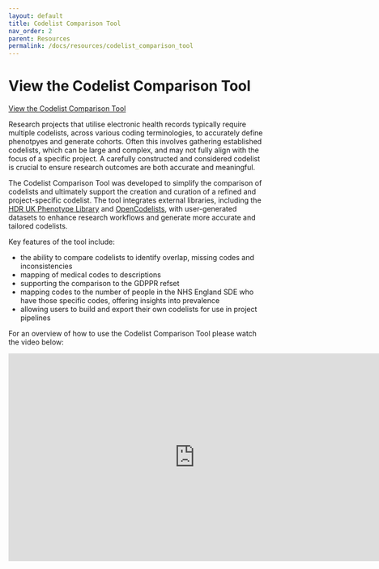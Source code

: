 ```yaml
---
layout: default
title: Codelist Comparison Tool
nav_order: 2
parent: Resources
permalink: /docs/resources/codelist_comparison_tool
---
```


# View the Codelist Comparison Tool

<a href="https://bhf-dsc-hds.shinyapps.io/codelist_tool/" class="btn btn-primary fs-5 mb-4 mb-md-0 mr-2" target="_blank">View the Codelist Comparison Tool</a>

Research projects that utilise electronic health records typically require multiple codelists, across various coding terminologies, to accurately define phenotpyes and generate cohorts. Often this involves gathering established codelists, which can be large and complex, and may not fully align with the focus of a specific project. A carefully constructed and considered codelist is crucial to ensure research outcomes are both accurate and meaningful.

The Codelist Comparison Tool was developed to simplify the comparison of codelists and ultimately support the creation and curation of a refined and project-specific codelist. The tool integrates external libraries, including the <a href="https://phenotypes.healthdatagateway.org/" target="_blank">HDR UK Phenotype Library</a> and <a href="https://www.opencodelists.org/" target="_blank">OpenCodelists</a>, with user-generated datasets to enhance research workflows and generate more accurate and tailored codelists. 

Key features of the tool include:

- the ability to compare codelists to identify overlap, missing codes and inconsistencies
- mapping of medical codes to descriptions
- supporting the comparison to the GDPPR refset
- mapping codes to the number of people in the NHS England SDE who have those specific codes, offering insights into prevalence
- allowing users to build and export their own codelists for use in project pipelines

For an overview of how to use the Codelist Comparison Tool please watch the video below:

<iframe width="736" height="410" src="https://www.youtube.com/embed/607_iqhYIh8" frameborder="0" allow="accelerometer; autoplay; encrypted-media; gyroscope; picture-in-picture" allowfullscreen></iframe>

